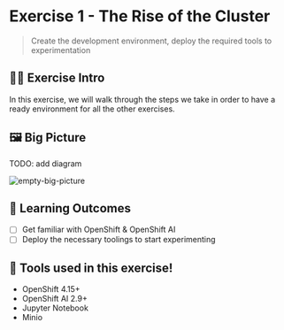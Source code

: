 # Exercise 1 - The Rise of the Cluster
> Create the development environment, deploy the required tools to experimentation

## 👨‍🍳 Exercise Intro

In this exercise, we will walk through the steps we take in order to have a ready environment for all the other exercises. 

## 🖼️ Big Picture

TODO: add diagram

![empty-big-picture](images/big-picture-empty.jpg)

## 🔮 Learning Outcomes

- [ ] Get familiar with OpenShift & OpenShift AI
- [ ] Deploy the necessary toolings to start experimenting

## 🔨 Tools used in this exercise!
* OpenShift 4.15+
* OpenShift AI 2.9+
* Jupyter Notebook
* Minio